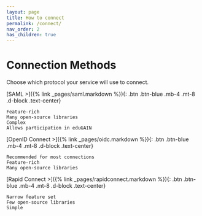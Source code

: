 ```yaml
---
layout: page
title: How to connect
permalink: /connect/
nav_order: 2
has_children: true
---
```

# Connection Methods

Choose which protocol your service will use to connect.

<span class="fs-5">
[SAML >]({% link _pages/saml.markdown %}){: .btn .btn-blue .mb-4 .mt-8 .d-block .text-center}
</span>

    Feature-rich
    Many open-source libraries
    Complex
    Allows participation in eduGAIN


<span class="fs-5">
[OpenID Connect >]({% link _pages/oidc.markdown %}){: .btn .btn-blue .mb-4 .mt-8 .d-block .text-center}
</span>

    Recommended for most connections
    Feature-rich
    Many open-source libraries


<span class="fs-5">
[Rapid Connect >]({% link _pages/rapidconnect.markdown %}){: .btn .btn-blue .mb-4 .mt-8 .d-block .text-center}
</span>

    Narrow feature set
    Few open-source libraries
    Simple

